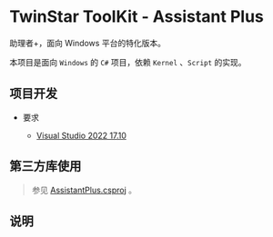 # TwinStar ToolKit - Assistant Plus

助理者+，面向 Windows 平台的特化版本。

本项目是面向 `Windows` 的 `C#` 项目，依赖 `Kernel` 、`Script` 的实现。

## 项目开发

* 要求
	
	* [Visual Studio 2022 17.10](https://visualstudio.microsoft.com/downloads/)

## 第三方库使用

> 参见 [AssistantPlus.csproj](./AssistantPlus.csproj) 。

## 说明
